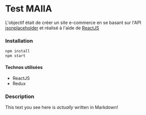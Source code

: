 # Test MAIIA

L'objectif était de créer un site e-commerce en se basant sur l'API [jsonplaceholder](https://jsonplaceholder.typicode.com/photos) et réalisé à l'aide de [ReactJS](https://reactjs.org/)

### Installation

```sh
npm install
npm start
```

#### Technos utilisées

  - ReactJS
  - Redux

### Description
This text you see here is *actually* written in Markdown!